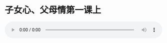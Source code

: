 # 子女心、父母情第一课上

<audio style="width: 100%;" preload="false" controls controlslist="nodownload"><source src="//cdn.simai.ml/audio/mp3/old/24665.mp3" type="audio/mpeg">Your browser does not support the audio element.</audio>


